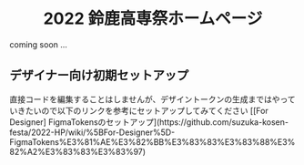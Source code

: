 <h1 align="center">
  2022 鈴鹿高専祭ホームページ
</h1>

coming soon ...


<h2>デザイナー向け初期セットアップ</h2>
直接コードを編集することはしませんが、デザイントークンの生成まではやっていきたいので以下のリンクを参考にセットアップしてみてください
[[For Designer] FigmaTokensのセットアップ](https://github.com/suzuka-kosen-festa/2022-HP/wiki/%5BFor-Designer%5D-FigmaTokens%E3%81%AE%E3%82%BB%E3%83%83%E3%83%88%E3%82%A2%E3%83%83%E3%83%97)
